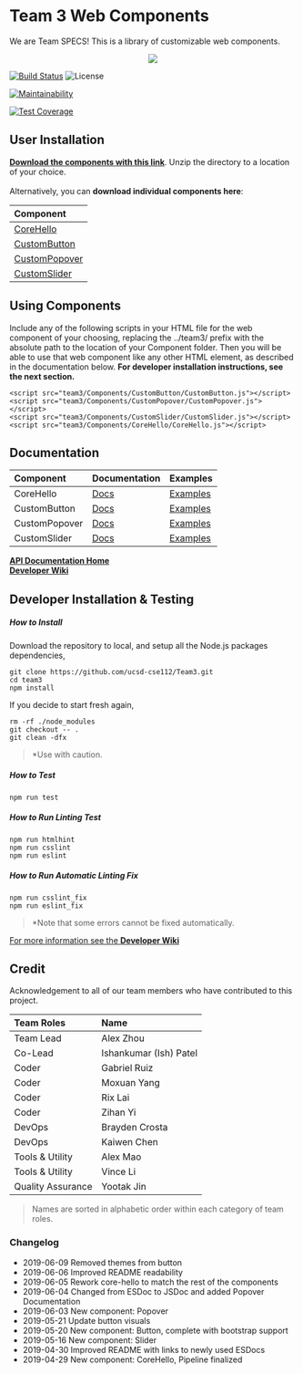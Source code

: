 # Team 3 Web Components

We are Team SPECS! This is a library of customizable web components.

<div style="text-align: center">
<img src="https://raw.githubusercontent.com/ucsd-cse112/team3/master/logo.png?token=AGLD5CNAALYDOZCKXNB7GHK475PVW"/>
</div>

[![Build Status](https://travis-ci.com/ucsd-cse112/team3.svg?token=N7quhPzu2SUwxwSC1Q4R&branch=master)](https://travis-ci.com/ucsd-cse112/team3)
![License](https://img.shields.io/badge/License-MIT-yellow.svg)

[![Maintainability](https://api.codeclimate.com/v1/badges/4283a999f4e2067553a5/maintainability)](https://codeclimate.com/repos/5cc0c5e65014ac306c010505/maintainability)

[![Test Coverage](https://api.codeclimate.com/v1/badges/4283a999f4e2067553a5/test_coverage)](https://codeclimate.com/repos/5cc0c5e65014ac306c010505/test_coverage)

## User Installation
  [**Download the components with this link**](https://minhaskamal.github.io/DownGit/#/home?url=https://github.com/ucsd-cse112/team3/tree/master/Components). Unzip the directory to a location of your choice.  <br/> <br/>
Alternatively, you can **download individual components here**:

| Component | 
|:--------------|
| [CoreHello](https://minhaskamal.github.io/DownGit/#/home?url=https://github.com/ucsd-cse112/team3/tree/master/Components/CoreHello) |
| [CustomButton](https://minhaskamal.github.io/DownGit/#/home?url=https://github.com/ucsd-cse112/team3/tree/master/Components/CustomButton) |
| [CustomPopover](https://minhaskamal.github.io/DownGit/#/home?url=https://github.com/ucsd-cse112/team3/tree/master/Components/CustomPopover) |
| [CustomSlider](https://minhaskamal.github.io/DownGit/#/home?url=https://github.com/ucsd-cse112/team3/tree/master/Components/CustomSlider) |

## Using Components

Include any of the following scripts in your HTML file for the web component of your choosing, replacing the ../team3/ prefix with the absolute path to the location of your Component folder. Then you will be able to use that web component like any other HTML element, as described in the documentation below. **For developer installation instructions, see the next section.**
```
<script src="team3/Components/CustomButton/CustomButton.js"></script>
<script src="team3/Components/CustomPopover/CustomPopover.js"></script>
<script src="team3/Components/CustomSlider/CustomSlider.js"></script>
<script src="team3/Components/CoreHello/CoreHello.js"></script>
```

## Documentation

| Component | Documentation | Examples |
|:--------------|:------------------|:----------------|
| CoreHello | [Docs](https://ucsd-cse112.github.io/team3/CoreHello.html) | [Examples](https://ucsd-cse112.github.io/team3/demo_components/CoreHello/CoreHello.html) |
| CustomButton | [Docs](https://ucsd-cse112.github.io/team3/CustomButton.html) |    [Examples](https://ucsd-cse112.github.io/team3/demo_components/CustomButton/CustomButton.html) |
| CustomPopover | [Docs](https://ucsd-cse112.github.io/team3/CustomPopover.html) |    [Examples](https://ucsd-cse112.github.io/team3/demo_components/CustomPopover/CustomPopover.html) |
| CustomSlider | [Docs](https://ucsd-cse112.github.io/team3/CustomSlider.html) |    [Examples](https://ucsd-cse112.github.io/team3/demo_components/CustomSlider/CustomSlider.html) |

[**API Documentation Home**](https://ucsd-cse112.github.io/team3/) <br/>
[**Developer Wiki**](https://github.com/ucsd-cse112/team3/wiki)

## Developer Installation & Testing

##### How to Install
Download the repository to local, and setup all the Node.js packages dependencies,
```
git clone https://github.com/ucsd-cse112/Team3.git
cd team3
npm install
```
If you decide to start fresh again,
```
rm -rf ./node_modules
git checkout -- .
git clean -dfx
```
> *Use with caution.

##### How to Test
```
npm run test
```

##### How to Run Linting Test
```
npm run htmlhint
npm run csslint
npm run eslint
```

##### How to Run Automatic Linting Fix
```
npm run csslint_fix
npm run eslint_fix
```
> *Note that some errors cannot be fixed automatically.

[For more information see the **Developer Wiki**](https://github.com/ucsd-cse112/team3/wiki)

## Credit

Acknowledgement to all of our team members who have contributed to this project.

| Team Roles    | Name              |
|:--------------|:------------------|
| Team Lead     | Alex Zhou         |
| Co-Lead       | Ishankumar (Ish) Patel  |
| Coder         | Gabriel Ruiz      |
| Coder         | Moxuan Yang       |
| Coder         | Rix Lai           |
| Coder         | Zihan Yi          |
| DevOps        | Brayden Crosta    |
| DevOps        | Kaiwen Chen       |
| Tools & Utility   | Alex Mao      |
| Tools & Utility   | Vince Li      |
| Quality Assurance | Yootak Jin    |
> Names are sorted in alphabetic order within each category of team roles.


### Changelog

- 2019-06-09    Removed themes from button
- 2019-06-06    Improved README readability
- 2019-06-05    Rework core-hello to match the rest of the components
- 2019-06-04    Changed from ESDoc to JSDoc and added Popover Documentation
- 2019-06-03    New component: Popover
- 2019-05-21    Update button visuals
- 2019-05-20    New component: Button, complete with bootstrap support
- 2019-05-16    New component: Slider
- 2019-04-30    Improved README with links to newly used ESDocs
- 2019-04-29    New component: CoreHello, Pipeline finalized
